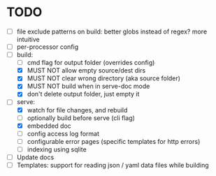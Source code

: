 # TODO

- [ ] file exclude patterns on build: better globs instead of regex? more intuitive
- [ ] per-processor config
- [ ] build:
  - [ ] cmd flag for output folder (overrides config)
  - [x] MUST NOT allow empty source/dest dirs
  - [x] MUST NOT clear wrong directory (aka source folder)
  - [x] MUST NOT build when in serve-doc mode
  - [x] don't delete output folder, just empty it
- [ ] serve:
  - [x] watch for file changes, and rebuild
  - [ ] optionally build before serve (cli flag)
  - [x] embedded doc
  - [ ] config access log format
  - [ ] configurable error pages (specific templates for http errors)
  - [ ] indexing using sqlite
- [ ] Update docs
- [ ] Templates: support for reading json / yaml data files while building